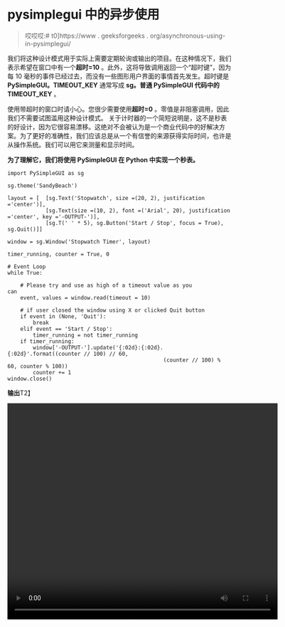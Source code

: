 # pysimplegui 中的异步使用

> 哎哎哎:# t0]https://www . geeksforgeeks . org/asynchronous-using-in-pysimplegui/

我们将这种设计模式用于实际上需要定期轮询或输出的项目。在这种情况下，我们表示希望在窗口中有一个**超时=10** 。此外，这将导致调用返回一个“超时键”，因为每 10 毫秒的事件已经过去，而没有一些图形用户界面的事情首先发生。超时键是 **PySimpleGUI。TIMEOUT_KEY** 通常写成 **sg。普通 PySimpleGUI 代码中的 TIMEOUT_KEY** 。

使用带超时的窗口时请小心。您很少需要使用**超时=0** 。零值是非阻塞调用，因此我们不需要试图滥用这种设计模式。
关于计时器的一个简短说明是，这不是秒表的好设计，因为它很容易漂移。这绝对不会被认为是一个商业代码中的好解决方案。为了更好的准确性，我们应该总是从一个有信誉的来源获得实际时间，也许是从操作系统。我们可以用它来测量和显示时间。

**为了理解它，我们将使用 PySimpleGUI 在 Python 中实现一个秒表。**

```
import PySimpleGUI as sg

sg.theme('SandyBeach')

layout = [  [sg.Text('Stopwatch', size =(20, 2), justification ='center')],
            [sg.Text(size =(10, 2), font =('Arial', 20), justification ='center', key ='-OUTPUT-')],
            [sg.T(' ' * 5), sg.Button('Start / Stop', focus = True), sg.Quit()]]

window = sg.Window('Stopwatch Timer', layout)

timer_running, counter = True, 0

# Event Loop
while True:  

    # Please try and use as high of a timeout value as you can                               
    event, values = window.read(timeout = 10) 

    # if user closed the window using X or clicked Quit button
    if event in (None, 'Quit'):             
        break
    elif event == 'Start / Stop':
        timer_running = not timer_running
    if timer_running:
        window['-OUTPUT-'].update('{:02d}:{:02d}.{:02d}'.format((counter // 100) // 60, 
                                                 (counter // 100) % 60, counter % 100))
        counter += 1
window.close()
```

**输出**T2】

<video class="wp-video-shortcode" id="video-430680-1" width="608" height="486" preload="metadata" controls=""><source type="video/mp4" src="https://media.geeksforgeeks.org/wp-content/uploads/20200515104831/2020-05-15-10-34-49-online-video-cutter.com_.mp4?_=1">[https://media.geeksforgeeks.org/wp-content/uploads/20200515104831/2020-05-15-10-34-49-online-video-cutter.com_.mp4](https://media.geeksforgeeks.org/wp-content/uploads/20200515104831/2020-05-15-10-34-49-online-video-cutter.com_.mp4)</video>